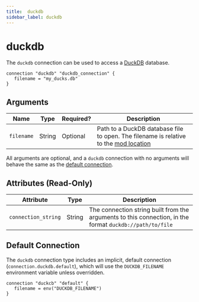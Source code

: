 ```yaml
---
title:  duckdb
sidebar_label: duckdb
---
```


# duckdb

The `duckdb` connection can be used to access a [DuckDB](https://duckdb.org/) database.

```hcl
connection "duckdb" "duckdb_connection" {
   filename = "my_ducks.db"
}
```

## Arguments

| Name       | Type    | Required?| Description
|------------|---------|----------|-------------------
| `filename` |  String | Optional | Path to a DuckDB database file to open. The filename is relative to the [mod location](/docs/run#mod-location)


All arguments are optional, and a `duckdb` connection with no arguments will behave the same as the [default connection](#default-connection).

## Attributes (Read-Only)

| Attribute           | Type   | Description
| --------------------| ------ |------------------------------------------------------------------------------
| `connection_string` | String | The connection string built from the arguments to this connection, in the format `duckdb://path/to/file`



## Default Connection

The `duckdb` connection type includes an implicit, default connection (`connection.duckdb.default`), which will use the `DUCKDB_FILENAME` environment variable unless overridden.

```hcl
connection "duckcb" "default" {
   filename = env("DUCKDB_FILENAME")
}
```
